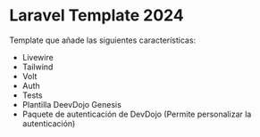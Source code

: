 # Laravel Template 2024
Template que añade las siguientes características:
- Livewire
- Tailwind
- Volt
- Auth
- Tests
- Plantilla DeevDojo Genesis
- Paquete de autenticación de DevDojo (Permite personalizar la autenticación)

